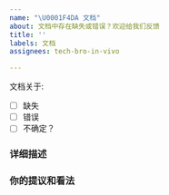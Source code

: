 ```yaml
---
name: "\U0001F4DA 文档"
about: 文档中存在缺失或错误？欢迎给我们反馈
title: ''
labels: 文档
assignees: tech-bro-in-vivo

---
```


<!--
  感谢向我们反馈问题！

  提问前请搜索是否已存在相关问题。
  请勿删除此模板！
  请务必按照此模板的格式反馈问题，否则你的问题可能会被直接关闭！
-->

文档关于:

<!-- 请将 [ ] 中的空格改为 x，以选中该项目 -->

- [ ] 缺失
- [ ] 错误
- [ ] 不确定？

### 详细描述


### 你的提议和看法
